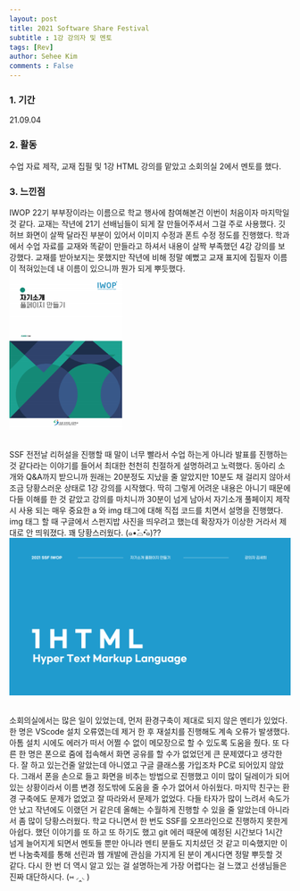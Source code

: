 ```yaml
---
layout: post
title: 2021 Software Share Festival 
subtitle : 1강 강의자 및 멘토 
tags: [Rev]
author: Sehee Kim
comments : False
---
```


<h3> 1. 기간</h3>
21.09.04

<h3> 2. 활동</h3>
수업 자료 제작, 교재 집필 및 1강 HTML 강의를 맡았고 소회의실 2에서 멘토를 했다.

<h3> 3. 느낀점</h3>
IWOP 22기 부부장이라는 이름으로 학교 행사에 참여해본건 이번이 처음이자 마지막일 것 같다. 교재는 작년에 21기 선배님들이 되게 잘 만들어주셔서 그걸 주로 사용했다. 깃허브 화면이 살짝 달라진 부분이 있어서 이미지 수정과 폰트 수정 정도를 진행했다. 학과에서 수업 자료를 교재와 똑같이 만들라고 하셔서 내용이 살짝 부족했던 4강 강의를 보강했다. 교재를 받아보지는 못했지만 작년에 비해 정말 예뻤고 교재 표지에 집필자 이름이 적혀있는데 내 이름이 있으니까 뭔가 되게 뿌듯했다. <br>
<img src="/assets/img/SSF/book.png" width="40%"><br><br>

SSF 전전날 리허설을 진행할 때 말이 너무 빨라서 수업 하는게 아니라 발표를 진행하는 것 같다라는 이야기를 들어서 최대한 천천히 친절하게 설명하려고 노력했다. 동아리 소개와 Q&A까지 받으니까 원래는 20분정도 지났을 줄 알았지만 10분도 채 걸리지 않아서 조금 당황스러운 상태로 1강 강의를 시작했다. 딱히 그렇게 어려운 내용은 아니기 때문에 다들 이해를 한 것 같았고 강의를 마치니까 30분이 넘게 남아서 자기소개 풀페이지 제작시 사용 되는 매우 중요한 a 와 img 태그에 대해 직접 코드를 치면서 설명을 진행했다. img 태그 할 때 구글에서 스펀지밥 사진을 띄우려고 했는데 확장자가 이상한 거라서 제대로 안 띄워졌다. 꽤 당황스러웠다. (๑•̌⌓•̑๑)??
<img src="/assets/img/SSF/ppt.png"><br><br>

소회의실에서는 많은 일이 있었는데, 먼저 환경구축이 제대로 되지 않은 멘티가 있었다. 한 명은 VScode 설치 오류였는데 제거 한 후 재설치를 진행해도 계속 오류가 발생했다. 아톰 설치 시에도 에러가 떠서 어쩔 수 없이 메모장으로 할 수 있도록 도움을 줬다. 또 다른 한 명은 폰으로 줌에 접속해서 화면 공유를 할 수가 없었던게 큰 문제였다고 생각한다. 잘 하고 있는건줄 알았는데 아니였고 구글 클래스룸 가입조차 PC로 되어있지 않았다. 그래서 폰을 손으로 들고 화면을 비추는 방법으로 진행했고 이미 많이 딜레이가 되어 있는 상황이라서 이름 변경 정도밖에 도움을 줄 수가 없어서 아쉬웠다. 마지막 친구는 환경 구축에도 문제가 없었고 잘 따라와서 문제가 없었다. 다들 타자가 많이 느려서 속도가 안 났고 작년에도 이랬던 거 같은데 올해는 수월하게 진행할 수 있을 줄 알았는데 아니라서 좀 많이 당황스러웠다. 학교 다니면서 한 번도 SSF를 오프라인으로 진행하지 못한게 아쉽다. 했던 이야기를 또 하고 또 하기도 했고 git 에러 때문에 예정된 시간보다 1시간 넘게 늘어지게 되면서 멘토들 뿐만 아니라 멘티 분들도 지치셨던 것 같고 미숙했지만 이번 나눔축제를 통해 선린과 웹 개발에 관심을 가지게 된 분이 계시다면 정말 뿌듯할 것 같다. 다시 한 번 더 역시 알고 있는 걸 설명하는게 가장 어렵다는 걸 느꼈고 선생님들은 진짜 대단하시다. (⑅◞‸◟)

